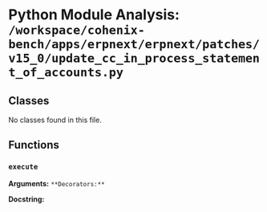 # Python Module Analysis: `/workspace/cohenix-bench/apps/erpnext/erpnext/patches/v15_0/update_cc_in_process_statement_of_accounts.py`

## Classes

No classes found in this file.


## Functions

### `execute`
**Arguments:** ``
**Decorators:** ``

**Docstring:**
```

```

